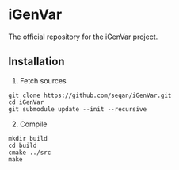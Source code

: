 # iGenVar

The official repository for the iGenVar project.

## Installation

1. Fetch sources
```
git clone https://github.com/seqan/iGenVar.git
cd iGenVar
git submodule update --init --recursive
```

2. Compile
```
mkdir build
cd build
cmake ../src
make
```
